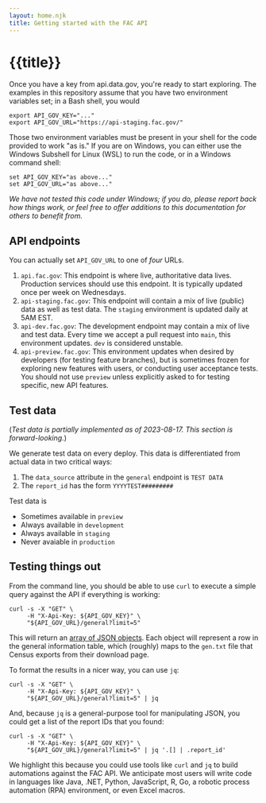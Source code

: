 ```yaml
---
layout: home.njk
title: Getting started with the FAC API
---
```


# {{title}}

Once you have a key from api.data.gov, you're ready to start exploring. The examples in this repository assume that you have two environment variables set; in a Bash shell, you would

```
export API_GOV_KEY="..."
export API_GOV_URL="https://api-staging.fac.gov/"
```

Those two environment variables must be present in your shell for the code provided to work "as is." If you are on Windows, you can either use the Windows Subshell for Linux (WSL) to run the code, or in a Windows command shell:

```
set API_GOV_KEY="as above..."
set API_GOV_URL="as above..."
```

*We have not tested this code under Windows; if you do, please report back how things work, or feel free to offer additions to this documentation for others to benefit from.*

## API endpoints

You can actually set `API_GOV_URL` to one of *four* URLs.

1. `api.fac.gov`: This endpoint is where live, authoritative data lives. Production services should use this endpoint. It is typically updated once per week on Wednesdays.
2. `api-staging.fac.gov`: This endpoint will contain a mix of live (public) data as well as test data. The `staging` environment is updated daily at 5AM EST.
3. `api-dev.fac.gov`: The development endpoint may contain a mix of live and test data. Every time we accept a pull request into `main`, this environment updates. `dev` is considered unstable.
4. `api-preview.fac.gov`: This environment updates when desired by developers (for testing feature branches), but is sometimes frozen for exploring new features with users, or conducting user acceptance tests. You should not use `preview` unless explicitly asked to for testing specific, new API features.

## Test data

(*Test data is partially implemented as of 2023-08-17. This section is forward-looking.*)

We generate test data on every deploy. This data is differentiated from actual data in two critical ways:

1. The `data_source` attribute in the `general` endpoint is `TEST DATA`
2. The `report_id` has the form `YYYYTEST#########`

Test data is

* Sometimes available in `preview`
* Always available in `development`
* Always available in `staging`
* Never avaiable in `production`

## Testing things out

From the command line, you should be able to use `curl` to execute a simple query against the API if everything is working:

```
curl -s -X "GET" \
     -H "X-Api-Key: ${API_GOV_KEY}" \
     "${API_GOV_URL}/general?limit=5"
```

This will return an [array of JSON objects](https://developer.mozilla.org/en-US/docs/Learn/JavaScript/Objects/JSON). Each object will represent a row in the general information table, which (roughly) maps to the `gen.txt` file that Census exports from their download page.

To format the results in a nicer way, you can use `jq`:

```
curl -s -X "GET" \
     -H "X-Api-Key: ${API_GOV_KEY}" \
     "${API_GOV_URL}/general?limit=5" | jq
```

And, because `jq` is a general-purpose tool for manipulating JSON, you could get a list of the report IDs that you found:

```
curl -s -X "GET" \
     -H "X-Api-Key: ${API_GOV_KEY}" \
     "${API_GOV_URL}/general?limit=5" | jq '.[] | .report_id'
```

We highlight this because you could use tools like `curl` and `jq` to build automations against the FAC API. We anticipate most users will write code in languages like Java, .NET, Python, JavaScript, R, Go, a robotic process automation (RPA) environment, or even Excel macros.
